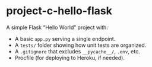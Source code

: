 # project-c-hello-flask

A simple Flask “Hello World” project with:
- A basic `app.py` serving a single endpoint.
- A `tests/` folder showing how unit tests are organized.
- A `.gitignore` that excludes `__pycache__/`, `.env`, etc.
- Procfile (for deploying to Heroku, if needed).

